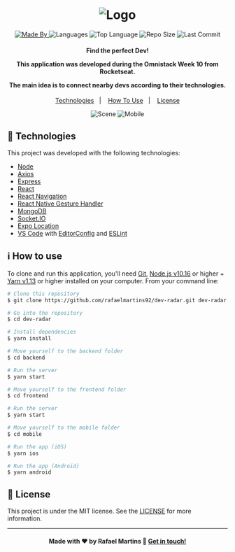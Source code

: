 <h1 align="center">
    <img alt="Logo" src="https://ik.imagekit.io/rafaelmartins/dev-radar_UON0wz0Dz.png" />
    <br>
</h1>

<p align="center">
  <a href="https://www.linkedin.com/in/rafael-martins92/">
  <img alt="Made By" src="https://img.shields.io/static/v1?label=Made%20By&message=Rafael%20Martins&color=orange&style=for-the-badge">
	</a>
  
  <img alt="Languages" src="https://img.shields.io/github/languages/count/rafaelmartins92/dev-radar?style=for-the-badge">
  
  <img alt="Top Language" src="https://img.shields.io/github/languages/top/rafaelmartins92/dev-radar?style=for-the-badge">
  
  <img alt="Repo Size" src="https://img.shields.io/github/repo-size/rafaelmartins92/dev-radar?style=for-the-badge">
  
  <img alt="Last Commit" src="https://img.shields.io/github/last-commit/rafaelmartins92/dev-radar?style=for-the-badge">
</p>

<h4 align="center">
  <p>Find the perfect Dev!</p>
  
  <p>This application was developed during the Omnistack Week 10 from Rocketseat.</p>

  <p>The main idea is to connect nearby devs according to their technologies.</p>
</h4>


<p align="center">
  <a href="#rocket-technologies">Technologies</a>&nbsp;&nbsp;&nbsp;|&nbsp;&nbsp;&nbsp;
  <a href="#information_source-how-to-use">How To Use</a>&nbsp;&nbsp;&nbsp;|&nbsp;&nbsp;&nbsp;
  <a href="#memo-license">License</a>
</p>

<p align="center">
  <img alt="Scene" src="https://ik.imagekit.io/rafaelmartins/Portfolio/portfolio-scene---dev-radar_2x_tNy7HvBpcz.png">
  <img alt="Mobile" src="https://ik.imagekit.io/rafaelmartins/mobile_vDcnH8Vxi.gif">

</p>

## :rocket: Technologies

This project was developed with the following technologies:

-  [Node](https://nodejs.org/en/docs/)
-  [Axios](https://github.com/axios/axios)
-  [Express](https://expressjs.com/pt-br/)
-  [React](https://reactjs.org/docs/getting-started.html)
-  [React Navigation](https://reactnavigation.org/)
-  [React Native Gesture Handler](https://kmagiera.github.io/react-native-gesture-handler/)
-  [MongoDB](https://www.mongodb.com/)
-  [Socket.IO](https://socket.io/)
-  [Expo Location](https://docs.expo.io/versions/latest/sdk/location/)
-  [VS Code][vc] with [EditorConfig][vceditconfig] and [ESLint][vceslint]

## :information_source: How to use

To clone and run this application, you'll need [Git](https://git-scm.com), [Node.js v10.16][nodejs] or higher + [Yarn v1.13][yarn] or higher installed on your computer. From your command line:

```bash
# Clone this repository
$ git clone https://github.com/rafaelmartins92/dev-radar.git dev-radar

# Go into the repository
$ cd dev-radar

# Install dependencies
$ yarn install

# Move yourself to the backend folder
$ cd backend

# Run the server
$ yarn start

# Move yourself to the frontend folder
$ cd frontend

# Run the server
$ yarn start

# Move yourself to the mobile folder
$ cd mobile

# Run the app (iOS)
$ yarn ios

# Run the app (Android)
$ yarn android
```

## :memo: License
This project is under the MIT license. See the [LICENSE](https://github.com/rafaelmartins92/dev-radar/blob/master/LICENSE) for more information.

---

<h4 align="center">
    Made with ♥ by Rafael Martins 👋 <a href="https://www.linkedin.com/in/rafael-martins92/" target="_blank">Get in touch!</a>
</h4>

[nodejs]: https://nodejs.org/
[yarn]: https://yarnpkg.com/
[vc]: https://code.visualstudio.com/
[vceditconfig]: https://marketplace.visualstudio.com/items?itemName=EditorConfig.EditorConfig
[vceslint]: https://marketplace.visualstudio.com/items?itemName=dbaeumer.vscode-eslint
